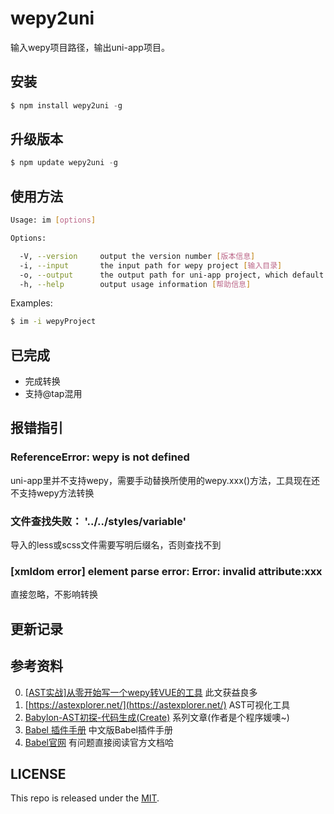 # wepy2uni   
   
输入wepy项目路径，输出uni-app项目。
        
## 安装   
   
```js
$ npm install wepy2uni -g
```
   
## 升级版本   
   
```js
$ npm update wepy2uni -g
```
   
## 使用方法

```sh
Usage: im [options]

Options:

  -V, --version     output the version number [版本信息]
  -i, --input       the input path for wepy project [输入目录]
  -o, --output      the output path for uni-app project, which default value is process.cwd() [输出目录]
  -h, --help        output usage information [帮助信息]

```

Examples:

```sh
$ im -i wepyProject
```


## 已完成   
* 完成转换   
* 支持@tap混用   

    
## 报错指引
### ReferenceError: wepy is not defined   
uni-app里并不支持wepy，需要手动替换所使用的wepy.xxx()方法，工具现在还不支持wepy方法转换   

### 文件查找失败： '../../styles/variable'
导入的less或scss文件需要写明后缀名，否则查找不到

### [xmldom error]	element parse error: Error: invalid attribute:xxx   
直接忽略，不影响转换
   
   
## 更新记录   



## 参考资料   
0. [[AST实战]从零开始写一个wepy转VUE的工具](https://juejin.im/post/5c877cd35188257e3b14a1bc#heading-14)   此文获益良多   
1. [https://astexplorer.net/](https://astexplorer.net/)   AST可视化工具   
2. [Babylon-AST初探-代码生成(Create)](https://summerrouxin.github.io/2018/05/22/ast-create/Javascript-Babylon-AST-create/)   系列文章(作者是个程序媛噢~)   
3. [Babel 插件手册](https://github.com/jamiebuilds/babel-handbook/blob/master/translations/zh-Hans/plugin-handbook.md#toc-inserting-into-a-container)  中文版Babel插件手册   
5. [Babel官网](https://babeljs.io/docs/en/babel-types)   有问题直接阅读官方文档哈   
   

## LICENSE
This repo is released under the [MIT](http://opensource.org/licenses/MIT).
